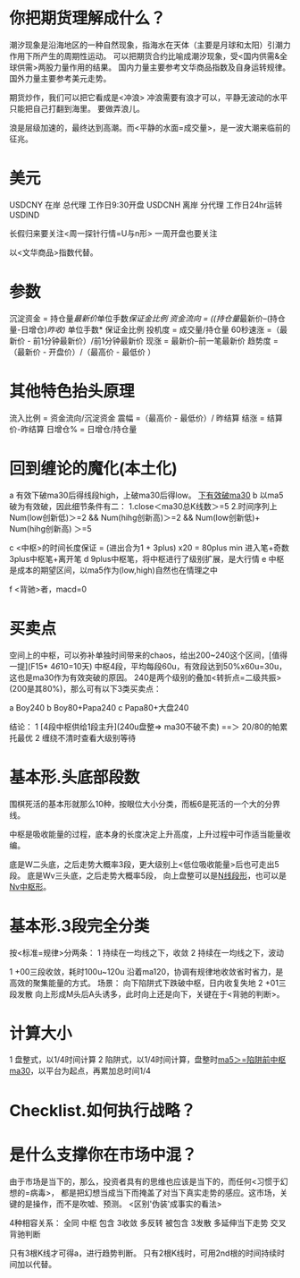 # 你把期货理解成什么？

潮汐现象是沿海地区的一种自然现象，指海水在天体（主要是月球和太阳）引潮力作用下所产生的周期性运动。
可以把期货合约比喻成潮汐现象，受<国内供需&全球供需>两股力量作用的结果。
国内力量主要参考文华商品指数及自身运转规律。
国外力量主要参考美元走势。

期货炒作，我们可以把它看成是<冲浪>
冲浪需要有浪才可以，平静无波动的水平只能把自己打翻到海里。
要做弄浪儿。

浪是层级加速的，最终达到高潮。而<平静的水面=成交量>，是一波大潮来临前的征兆。

# 美元

USDCNY 在岸 总代理 工作日9:30开盘
USDCNH 离岸 分代理 工作日24hr运转
USDIND

长假归来要关注<周一探针行情=U与n形>
一周开盘也要关注

以<文华商品>指数代替。

# 参数

沉淀资金 = 持仓量*最新价*单位手数*保证金比例
资金流向 = ((持仓量*最新价–(持仓量-日增仓)*昨收)* 单位手数* 保证金比例
投机度 = 成交量/持仓量
60秒速涨 =（最新价 - 前1分钟最新价）/前1分钟最新价
现涨 = 最新价–前一笔最新价
趋势度 =（最新价 - 开盘价）/（最高价 - 最低价 ）

# 其他特色抬头原理

流入比例 = 资金流向/沉淀资金 
震幅 =（最高价 - 最低价）/ 昨结算
结涨 = 结算价-昨结算 
日增仓% = 日增仓/持仓量

# 回到缠论的魔化(本土化)

  a 有效下破ma30后得线段high，上破ma30后得low。
    [下有效破ma30](顶多是线段，不可能形成中枢)
  b 以ma5破为有效破，因此细节条件有二：
    1.close＜ma30总K线数＞=5
    2.时间序列上 Num(low创新低)＞=2 && Num(hihg创新高)＞=2 && Num(low创新低)+ Num(hihg创新高) ＞=5

  c <中枢>的时间长度保证 = (进出合为1 + 3plus) x20 = 80plus min
    进入笔+奇数3plus中枢笔+离开笔
  d 9plus中枢笔，将中枢进行了级别扩展，是大行情
  e 中枢是成本的期望区间，以ma5作为(low,high)自然也在情理之中

  f <背驰>者，macd=0

# 买卖点

  空间上的中枢，可以弥补单独时间带来的chaos，给出200~240这个区间，[值得一提](F15* 4*6*10=10天)
  中枢4段，平均每段60u，有效段达到50%x60u=30u，这也是ma30作为有效突破的原因。
  240是两个级别的叠加<转折点=二级共振>(200是其80%)，那么可有以下3类买卖点：

  a Boy240
  b Boy80+Papa240
  c Papa80+大盘240

  结论：
  1 [4段中枢供给1段主升](240u盘整=> ma30不破不卖) ==＞ 20/80的帕累托最优
  2 缠绕不清时查看大级别等待

# 基本形.头底部段数

  围棋死活的基本形就那么10种，按眼位大小分类，而板6是死活的一个大的分界线。

  中枢是吸收能量的过程，底本身的长度决定上升高度，上升过程中可作适当能量收编。

  底是W二头底，之后走势大概率3段，更大级别上<低位吸收能量>后也可走出5段。
  底是Wv三头底，之后走势大概率5段，
  向上盘整可以是[N线段形](典型波浪5段)，也可以是[Nv中枢形](典型缠论5段)。


# 基本形.3段完全分类

  按<标准=规律>分两条：
  1 持续在一均线之下，收敛
  2 持续在一均线之下，波动

  1 +00三段收敛，耗时100u~120u
    沿着ma120，协调有规律地收敛省时省力，是高效的聚集能量的方式。
    场景：
    向下陷阱式下跌破中枢，日内收复失地
  2 +01三段发散
    向上形成M头后A头诱多，此时向上还是向下，关键在于<背驰的判断>。

# 计算大小

  1 盘整式，以1/4时间计算
  2 陷阱式，以1/4时间计算，盘整时[ma5＞=陷阱前中枢ma30](策反成功)，以平台为起点，再累加总时间1/4

# Checklist.如何执行战略？


# 是什么支撑你在市场中混？

  由于市场是当下的，那么，投资者具有的思维也应该是当下的，而任何<习惯于幻想的=病毒>，
  都是把幻想当成当下而掩盖了对当下真实走势的感应。这市场，关键的是操作，而不是吹嘘、预测。
  <区别'伪装'成事实的看法>

  4种相容关系：
  全同      中枢
  包含      3收敛 多反转
  被包含    3发散 多延伸当下走势
  交叉      背驰判断

  只有3根K线才可得a，进行趋势判断。
  只有2根K线时，可用2nd根的时间持续时间加以代替。

